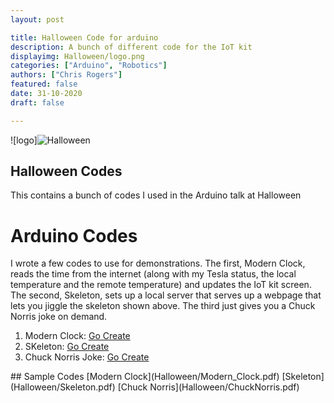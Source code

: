 ```yaml
---
layout: post

title: Halloween Code for arduino
description: A bunch of different code for the IoT kit
displayimg: Halloween/logo.png
categories: ["Arduino", "Robotics"]
authors: ["Chris Rogers"]
featured: false
date: 31-10-2020
draft: false

---
```


<!--IMAGE_TEXT_OVERLAY creates a image with a text box over it--------------------->
<div class="image_text_overlay" markdown="1">

![logo]![Halloween](Halloween/logo.png)

## Halloween Codes
This contains a bunch of codes I used in the Arduino talk at Halloween
</div>

<!--straight text--------------------->
<div class="free_write" markdown="1">

# Arduino Codes
I wrote a few codes to use for demonstrations.  The first, Modern Clock, reads the time from the internet (along with my Tesla status, the local temperature and the remote temperature) and updates the IoT kit screen.  The second, Skeleton, sets up a local server that serves up a webpage that lets you jiggle the skeleton shown above.  The third just gives you a Chuck Norris joke on demand.

1. Modern Clock: [Go Create](https://create.arduino.cc/editor/crogers/0321ba4b-4bbf-4681-8085-ffd724ec348c/preview)
2. SKeleton: [Go Create](https://create.arduino.cc/editor/crogers/454bbfcc-84e4-4867-81c4-aef7efab3f89/preview)
3. Chuck Norris Joke: [Go Create](https://create.arduino.cc/editor/crogers/da01712a-9797-4e08-a5d3-f19654849f2a/preview)
</div>

<!--document creates a grid of documents--------------------->
<div class="document" markdown="1">
## Sample Codes
[Modern Clock](Halloween/Modern_Clock.pdf)
[Skeleton](Halloween/Skeleton.pdf)
[Chuck Norris](Halloween/ChuckNorris.pdf)
<!-- insert as many links here as you want to dynamically create a grid of pdfs-->
</div>

<!--FREE WRITE lets you write any markdown you want (include images, lists, titles, code,etc)
               If something doesn't look how you expect on the page, try adding a linebreak after it--------------------->
<div class="free_write" markdown="1">
</div>
